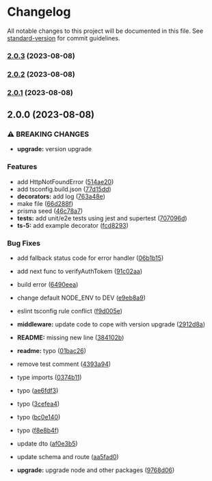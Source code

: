 # Changelog

All notable changes to this project will be documented in this file. See [standard-version](https://github.com/conventional-changelog/standard-version) for commit guidelines.

### [2.0.3](https://github.com/akhil-neoito/expressjs-typescript-prisma-boilerplate/compare/v2.0.2...v2.0.3) (2023-08-08)

### [2.0.2](https://github.com/akhil-neoito/expressjs-typescript-prisma-boilerplate/compare/v2.0.1...v2.0.2) (2023-08-08)

### [2.0.1](https://github.com/akhil-neoito/expressjs-typescript-prisma-boilerplate/compare/v2.0.0...v2.0.1) (2023-08-08)

## 2.0.0 (2023-08-08)


### ⚠ BREAKING CHANGES

* **upgrade:** version upgrade

### Features

* add HttpNotFoundError ([514ae20](https://github.com/akhil-neoito/expressjs-typescript-prisma-boilerplate/commit/514ae2067304a770db226a562720ed70949a4089))
* add tsconfig.build.json ([77d15dd](https://github.com/akhil-neoito/expressjs-typescript-prisma-boilerplate/commit/77d15dd9998fa8854f6f4a1e03eb3a5cdbbc2920))
* **decorators:** add log ([763a48e](https://github.com/akhil-neoito/expressjs-typescript-prisma-boilerplate/commit/763a48e051f05f31851c0f215049806261084b30))
* make file ([66d288f](https://github.com/akhil-neoito/expressjs-typescript-prisma-boilerplate/commit/66d288f8fe67ee0b155773bef94c56a46bc5f307))
* prisma seed ([46c78a7](https://github.com/akhil-neoito/expressjs-typescript-prisma-boilerplate/commit/46c78a779849c6d54a57f213e3b52342a2e4e4cb))
* **tests:** add unit/e2e tests using jest and supertest ([707096d](https://github.com/akhil-neoito/expressjs-typescript-prisma-boilerplate/commit/707096dc6bbaa8d8ef6faeb18e220f8b7b784465))
* **ts-5:** add example decorator ([fcd8293](https://github.com/akhil-neoito/expressjs-typescript-prisma-boilerplate/commit/fcd82934cc4d5d0b337643b7da69bda87b84d1ea))


### Bug Fixes

* add fallback status code for error handler ([06b1b15](https://github.com/akhil-neoito/expressjs-typescript-prisma-boilerplate/commit/06b1b1561f1399d0c07c9828d246b7ff134f0321))
* add next func to verifyAuthTokem ([91c02aa](https://github.com/akhil-neoito/expressjs-typescript-prisma-boilerplate/commit/91c02aa9022b98b6050dc44d8e8b3a169f0793a1))
* build error ([6490eea](https://github.com/akhil-neoito/expressjs-typescript-prisma-boilerplate/commit/6490eeae1a4926a3ccd34df0aad02b1798dce063))
* change default NODE_ENV to DEV ([e9eb8a9](https://github.com/akhil-neoito/expressjs-typescript-prisma-boilerplate/commit/e9eb8a99cb93e3a122edbae19c5b3e07ae060de4))
* eslint tsconfig rule conflict ([f9d005e](https://github.com/akhil-neoito/expressjs-typescript-prisma-boilerplate/commit/f9d005e88c503f1027e60fd550bf7c5528220b1e))
* **middleware:** update code to cope with version upgrade ([2912d8a](https://github.com/akhil-neoito/expressjs-typescript-prisma-boilerplate/commit/2912d8a469a2b348f348c7583a389dc982f80d73))
* **README:** missing new line ([384102b](https://github.com/akhil-neoito/expressjs-typescript-prisma-boilerplate/commit/384102bdae1ea08f15f8f2e7ae1c2f3666cf772a))
* **readme:** typo ([01bac26](https://github.com/akhil-neoito/expressjs-typescript-prisma-boilerplate/commit/01bac261b340a937f8d9966a6aa1499fcaddf750))
* remove test comment ([4393a94](https://github.com/akhil-neoito/expressjs-typescript-prisma-boilerplate/commit/4393a946f547304fe415de6c92f5df5a6a6d93bb))
* type imports ([0374b11](https://github.com/akhil-neoito/expressjs-typescript-prisma-boilerplate/commit/0374b11d13d8e5e0538b3e2cc1d5b68af9dd579e))
* typo ([ae6fdf3](https://github.com/akhil-neoito/expressjs-typescript-prisma-boilerplate/commit/ae6fdf3c2c253b671aa26542eaaeb356d1fca394))
* typo ([3cefea4](https://github.com/akhil-neoito/expressjs-typescript-prisma-boilerplate/commit/3cefea4e135c01e5df300a2c351c20f98afdb18b))
* typo ([bc0e140](https://github.com/akhil-neoito/expressjs-typescript-prisma-boilerplate/commit/bc0e140160baae67623a7aca84c2e49812a2bf23))
* typo ([f8e8b4f](https://github.com/akhil-neoito/expressjs-typescript-prisma-boilerplate/commit/f8e8b4f932743f835c3e922c83e8f401118d701e))
* update dto ([af0e3b5](https://github.com/akhil-neoito/expressjs-typescript-prisma-boilerplate/commit/af0e3b5bf2d1667a50b1c620d6f933ade492f81d))
* update schema and route ([aa5fad0](https://github.com/akhil-neoito/expressjs-typescript-prisma-boilerplate/commit/aa5fad0fe47c34efb358e6240c96ab7d9f64c349))


* **upgrade:** upgrade node and other packages ([9768d06](https://github.com/akhil-neoito/expressjs-typescript-prisma-boilerplate/commit/9768d0683d2b86e8c055abb9697259560be278c2))
